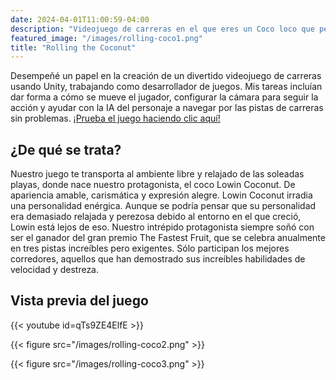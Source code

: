 ```yaml
---
date: 2024-04-01T11:00:59-04:00
description: "Videojuego de carreras en el que eres un Coco loco que persigue el primer lugar frente a otras frutas."
featured_image: "/images/rolling-coco1.png"
title: "Rolling the Coconut"
---
```

Desempeñé un papel en la creación de un divertido videojuego de carreras usando Unity, trabajando como desarrollador de juegos. Mis tareas incluían dar forma a cómo se mueve el jugador, configurar la cámara para seguir la acción y ayudar con la IA del personaje a navegar por las pistas de carreras sin problemas. [¡Prueba el juego haciendo clic aquí!](https://alexro-1606.itch.io/rolling-the-coconut)
 
## ¿De qué se trata?
Nuestro juego te transporta al ambiente libre y relajado de las soleadas playas, donde nace nuestro protagonista, el coco Lowin Coconut. De apariencia amable, carismática y expresión alegre. Lowin Coconut irradia una personalidad enérgica. Aunque se podría pensar que su personalidad era demasiado relajada y perezosa debido al entorno en el que creció, Lowin está lejos de eso. Nuestro intrépido protagonista siempre soñó con ser el ganador del gran premio The Fastest Fruit, que se celebra anualmente en tres pistas increíbles pero exigentes. Sólo participan los mejores corredores, aquellos que han demostrado sus increíbles habilidades de velocidad y destreza.
 
## Vista previa del juego
{{< youtube id=qTs9ZE4ElfE >}}
 
{{< figure src="/images/rolling-coco2.png" >}}
 
{{< figure src="/images/rolling-coco3.png" >}}

